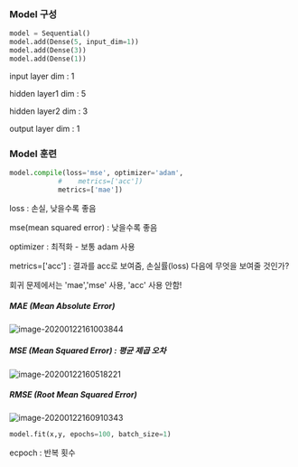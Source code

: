 ### Model 구성

```python
model = Sequential()
model.add(Dense(5, input_dim=1))
model.add(Dense(3))
model.add(Dense(1))
```

input layer dim : 1

hidden layer1 dim : 5

hidden layer2 dim : 3

output layer dim : 1



### Model 훈련

```python
model.compile(loss='mse', optimizer='adam',
            #    metrics=['acc'])
            metrics=['mae'])
```

loss : 손실, 낮을수록 좋음

mse(mean squared error) : 낮을수록 좋음

optimizer : 최적화 - 보통 adam 사용

metrics=['acc'] : 결과를 acc로 보여줌, 손실률(loss) 다음에 무엇을 보여줄 것인가?

회귀 문제에서는 'mae','mse' 사용, 'acc' 사용 안함!

##### MAE (Mean Absolute Error)

![image-20200122161003844](/Users/chaeyoon/Documents/GitHub/AI_Image/Vision_AI/Study/keras/image/mae.png)

##### MSE (Mean Squared Error) : 평균 제곱 오차

![image-20200122160518221](/Users/chaeyoon/Documents/GitHub/AI_Image/Vision_AI/Study/keras/image/mse.png)

##### RMSE (Root Mean Squared Error) 

![image-20200122160910343](/Users/chaeyoon/Documents/GitHub/AI_Image/Vision_AI/Study/keras/image/rmse.png)



```python
model.fit(x,y, epochs=100, batch_size=1)
```

ecpoch : 반복 횟수